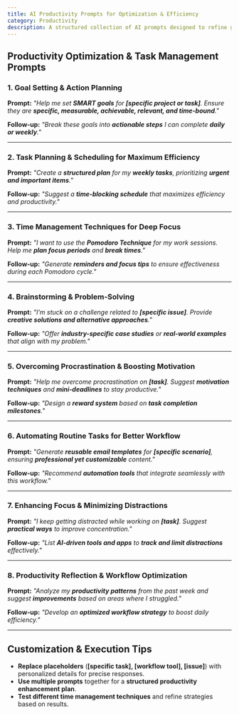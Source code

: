 ```yaml
---
title: AI Productivity Prompts for Optimization & Efficiency  
category: Productivity  
description: A structured collection of AI prompts designed to refine goal setting, time management, workflow automation, and problem-solving efficiency.
---
```

## **Productivity Optimization & Task Management Prompts**

### **1. Goal Setting & Action Planning**

**Prompt:**
*"Help me set **SMART goals** for **[specific project or task]**. Ensure they are **specific, measurable, achievable, relevant, and time-bound**."*

**Follow-up:**
*"Break these goals into **actionable steps** I can complete **daily or weekly**."*

---

### **2. Task Planning & Scheduling for Maximum Efficiency**

**Prompt:**
*"Create a **structured plan** for my **weekly tasks**, prioritizing **urgent and important items**."*

**Follow-up:**
*"Suggest a **time-blocking schedule** that maximizes efficiency and productivity."*

---

### **3. Time Management Techniques for Deep Focus**

**Prompt:**
*"I want to use the **Pomodoro Technique** for my work sessions. Help me **plan focus periods** and **break times**."*

**Follow-up:**
*"Generate **reminders and focus tips** to ensure effectiveness during each Pomodoro cycle."*

---

### **4. Brainstorming & Problem-Solving**

**Prompt:**
*"I’m stuck on a challenge related to **[specific issue]**. Provide **creative solutions and alternative approaches**."*

**Follow-up:**
*"Offer **industry-specific case studies** or **real-world examples** that align with my problem."*

---

### **5. Overcoming Procrastination & Boosting Motivation**

**Prompt:**
*"Help me overcome procrastination on **[task]**. Suggest **motivation techniques** and **mini-deadlines** to stay productive."*

**Follow-up:**
*"Design a **reward system** based on **task completion milestones**."*

---

### **6. Automating Routine Tasks for Better Workflow**

**Prompt:**
*"Generate **reusable email templates** for **[specific scenario]**, ensuring **professional yet customizable** content."*

**Follow-up:**
*"Recommend **automation tools** that integrate seamlessly with this workflow."*

---

### **7. Enhancing Focus & Minimizing Distractions**

**Prompt:**
*"I keep getting distracted while working on **[task]**. Suggest **practical ways** to improve concentration."*

**Follow-up:**
*"List **AI-driven tools and apps** to **track and limit distractions** effectively."*

---

### **8. Productivity Reflection & Workflow Optimization**

**Prompt:**
*"Analyze my **productivity patterns** from the past week and suggest **improvements** based on areas where I struggled."*

**Follow-up:**
*"Develop an **optimized workflow strategy** to boost daily efficiency."*

---

## **Customization & Execution Tips**

- **Replace placeholders** (**[specific task], [workflow tool], [issue]**) with personalized details for precise responses.
- **Use multiple prompts** together for a **structured productivity enhancement plan**.
- **Test different time management techniques** and refine strategies based on results.
